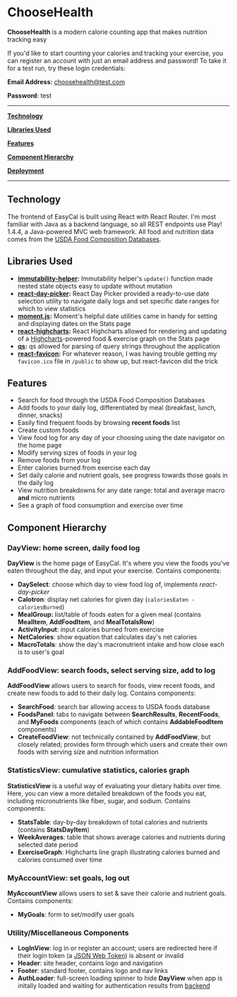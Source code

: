 # ChooseHealth
__ChooseHealth__ is a modern calorie counting app that makes nutrition tracking easy



If you'd like to start counting your calories and tracking your exercise, you can register an account with just an email address and password!  To take it for a test run, try these login credentials:

__Email Address:__ choosehealth@test.com

__Password__: test

---

[__Technology__](#technology) 

[__Libraries Used__](#libraries-used)

[__Features__](#features)

[__Component Hierarchy__](#component-hierarchy)

[__Deployment__](#deployment)

---

## Technology
The frontend of EasyCal is built using React with React Router.  I'm most familiar with Java as a backend language, so all REST endpoints use Play! 1.4.4, a Java-powered MVC web framework. All food and nutrition data comes from the [USDA Food Composition Databases](https://ndb.nal.usda.gov/ndb/doc/index).

## Libraries Used
* __[immutability-helper](https://www.npmjs.com/package/immutability-helper):__ Immutability helper's `update()` function made nested state objects easy to update without mutation
* __[react-day-picker](https://www.npmjs.com/package/react-day-picker):__ React Day Picker provided a ready-to-use date selection utility to navigate daily logs and set specific date ranges for which to view statistics
* __[moment.js](https://www.npmjs.com/package/moment):__ Moment's helpful date utilities came in handy for setting and displaying dates on the Stats page
* __[react-highcharts](https://www.npmjs.com/package/react-highcharts):__ React Highcharts allowed for rendering and updating of a [Highcharts](https://www.highcharts.com/)-powered food & exercise graph on the Stats page
* __[qs](https://www.npmjs.com/package/qs):__ qs allowed for parsing of query strings throughout the application
* __[react-favicon](https://www.npmjs.com/package/react-favicon):__ For whatever reason, I was having trouble getting my `favicon.ico` file in `/public` to show up, but react-favicon did the trick

## Features
* Search for food through the USDA Food Composition Databases
* Add foods to your daily log, differentiated by meal (breakfast, lunch, dinner, snacks)
* Easily find frequent foods by browsing __recent foods__ list
* Create custom foods
* View food log for any day of your choosing using the date navigator on the home page
* Modify serving sizes of foods in your log
* Remove foods from your log
* Enter calories burned from exercise each day
* Set daily calorie and nutrient goals, see progress towards those goals in the daily log
* View nutrition breakdowns for any date range: total and average macro __and__ micro nutrients
* See a graph of food consumption and exercise over time

## Component Hierarchy

### DayView: home screen, daily food log
__DayView__ is the home page of EasyCal.  It's where you view the foods you've eaten throughout the day, and input your exercise.
Contains components:
* __DaySelect__: choose which day to view food log of, implements _react-day-picker_
* __Calotron__: display net calories for given day (`caloriesEaten - caloriesBurned`)
* __MealGroup:__ list/table of foods eaten for a given meal (contains __MealItem__, __AddFoodItem__, and __MealTotalsRow__)
* __ActivityInput__: input calories burned from exercise
* __NetCalories__: show equation that calculates day's net calories
* __MacroTotals__: show the day's macronutrient intake and how close each is to user's goal

### AddFoodView: search foods, select serving size, add to log
__AddFoodView__ allows users to search for foods, view recent foods, and create new foods to add to their daily log.
Contains components: 
* __SearchFood__: search bar allowing access to USDA foods database
* __FoodsPanel__: tabs to navigate between __SearchResults__, __RecentFoods__, and __MyFoods__ components (each of which contains __AddableFoodItem__ components)
* __CreateFoodView__: not technically contained by __AddFoodView__, but closely related; provides form through which users and create their own foods with serving size and nutrition information

### StatisticsView: cumulative statistics, calories graph
__StatisticsView__ is a useful way of evaluating your dietary habits over time.  Here, you can view a more detailed breakdown of the foods you eat, including micronutrients like fiber, sugar, and sodium.
Contains components:
* __StatsTable__: day-by-day breakdown of total calories and nutrients (contains __StatsDayItem__)
* __WeekAverages__: table that shows average calories and nutrients during selected date period
* __ExerciseGraph__: Highcharts line graph illustrating calories burned and calories consumed over time

### MyAccountView: set goals, log out
__MyAccountView__ allows users to set & save their calorie and nutrient goals.
Contains components:
* __MyGoals__: form to set/modify user goals

### Utility/Miscellaneous Components
* __LogInView__: log in or register an account; users are redirected here if their login token (a [JSON Web Token](https://jwt.io/)) is absent or invalid
* __Header__: site header, contains logo and navigation
* __Footer__: standard footer, contains logo and nav links
* __AuthLoader__: full-screen loading spinner to hide __DayView__ when app is initally loaded and waiting for authentication results from [backend](https://github.com/mileshenrichs/easycal-backend)
